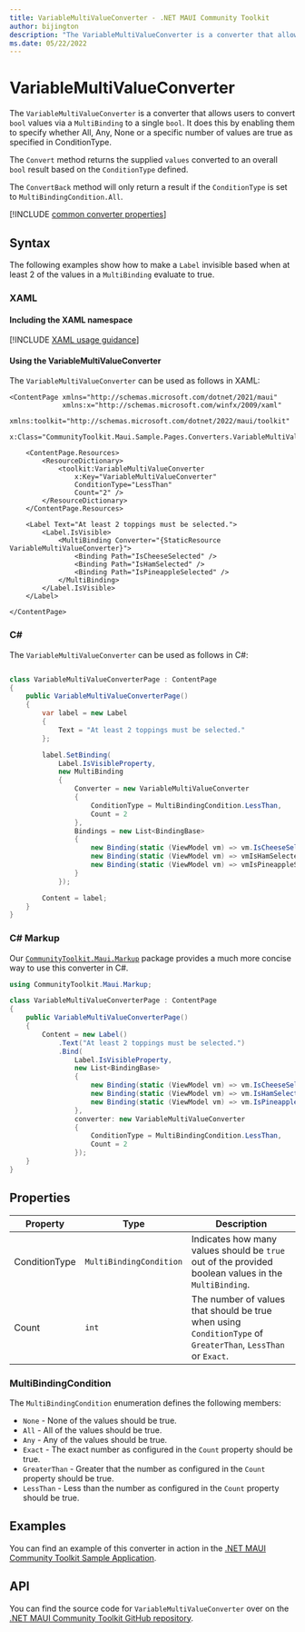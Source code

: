 ```yaml
---
title: VariableMultiValueConverter - .NET MAUI Community Toolkit
author: bijington
description: "The VariableMultiValueConverter is a converter that allows users to convert multiple bool value bindings to a single bool."
ms.date: 05/22/2022
---
```


# VariableMultiValueConverter

The `VariableMultiValueConverter` is a converter that allows users to convert `bool` values via a `MultiBinding` to a single `bool`. It does this by enabling them to specify whether All, Any, None or a specific number of values are true as specified in ConditionType.

The `Convert` method returns the supplied `values` converted to an overall `bool` result based on the `ConditionType` defined.

The `ConvertBack` method will only return a result if the `ConditionType` is set to `MultiBindingCondition.All`.

[!INCLUDE [common converter properties](../includes/communitytoolkit-converter.md)]

## Syntax

The following examples show how to make a `Label` invisible based when at least 2 of the values in a `MultiBinding` evaluate to true.

### XAML

#### Including the XAML namespace

[!INCLUDE [XAML usage guidance](../includes/xaml-usage.md)]

#### Using the VariableMultiValueConverter

The `VariableMultiValueConverter` can be used as follows in XAML:

```xaml
<ContentPage xmlns="http://schemas.microsoft.com/dotnet/2021/maui"
             xmlns:x="http://schemas.microsoft.com/winfx/2009/xaml"
             xmlns:toolkit="http://schemas.microsoft.com/dotnet/2022/maui/toolkit"
             x:Class="CommunityToolkit.Maui.Sample.Pages.Converters.VariableMultiValueConverterPage">

    <ContentPage.Resources>
        <ResourceDictionary>
            <toolkit:VariableMultiValueConverter 
                x:Key="VariableMultiValueConverter"
                ConditionType="LessThan"
                Count="2" />
        </ResourceDictionary>
    </ContentPage.Resources>

    <Label Text="At least 2 toppings must be selected.">
        <Label.IsVisible>
            <MultiBinding Converter="{StaticResource VariableMultiValueConverter}">
                <Binding Path="IsCheeseSelected" />
                <Binding Path="IsHamSelected" />
                <Binding Path="IsPineappleSelected" />
            </MultiBinding>
        </Label.IsVisible>
    </Label>

</ContentPage>
```

### C#

The `VariableMultiValueConverter` can be used as follows in C#:

```csharp

class VariableMultiValueConverterPage : ContentPage
{
    public VariableMultiValueConverterPage()
    {
        var label = new Label
        {
            Text = "At least 2 toppings must be selected."
        };

        label.SetBinding(
            Label.IsVisibleProperty,
            new MultiBinding
            {
                Converter = new VariableMultiValueConverter
                {
                    ConditionType = MultiBindingCondition.LessThan,
                    Count = 2
                },
                Bindings = new List<BindingBase>
                {
                    new Binding(static (ViewModel vm) => vm.IsCheeseSelected),
                    new Binding(static (ViewModel vm) => vmIsHamSelected),
                    new Binding(static (ViewModel vm) => vmIsPineappleSelected)
                }
            });

        Content = label;
    }
}
```

### C# Markup

Our [`CommunityToolkit.Maui.Markup`](../markup/markup.md) package provides a much more concise way to use this converter in C#.

```csharp
using CommunityToolkit.Maui.Markup;

class VariableMultiValueConverterPage : ContentPage
{
    public VariableMultiValueConverterPage()
    {
        Content = new Label()
            .Text("At least 2 toppings must be selected.")
            .Bind(
                Label.IsVisibleProperty,
                new List<BindingBase>
                {
                    new Binding(static (ViewModel vm) => vm.IsCheeseSelected),
                    new Binding(static (ViewModel vm) => vm.IsHamSelected),
                    new Binding(static (ViewModel vm) => vm.IsPineappleSelected)
                },
                converter: new VariableMultiValueConverter
                {
                    ConditionType = MultiBindingCondition.LessThan,
                    Count = 2
                });
    }
}
```

## Properties

|Property  |Type  |Description  |
|---------|---------|---------|
| ConditionType | `MultiBindingCondition` | Indicates how many values should be `true` out of the provided boolean values in the `MultiBinding`. |
| Count | `int` | The number of values that should be true when using `ConditionType` of `GreaterThan`, `LessThan` or `Exact`. |

### MultiBindingCondition

The `MultiBindingCondition` enumeration defines the following members:

- `None` - None of the values should be true.
- `All` - All of the values should be true.
- `Any` - Any of the values should be true.
- `Exact` - The exact number as configured in the `Count` property should be true.
- `GreaterThan` - Greater that the number as configured in the `Count` property should be true.
- `LessThan` - Less than the number as configured in the `Count` property should be true.

## Examples

You can find an example of this converter in action in the [.NET MAUI Community Toolkit Sample Application](https://github.com/CommunityToolkit/Maui/blob/main/samples/CommunityToolkit.Maui.Sample/Pages/Converters/VariableMultiValueConverterPage.xaml).

## API

You can find the source code for `VariableMultiValueConverter` over on the [.NET MAUI Community Toolkit GitHub repository](https://github.com/CommunityToolkit/Maui/blob/main/src/CommunityToolkit.Maui/Converters/VariableMultiValueConverter.shared.cs).
